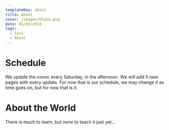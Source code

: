```yaml
---
templateKey: about
title: About
cover: /images/blank.png
date: 01/03/2018
tags:
  - test
  - About
---
```

# Schedule 
We update the comic every Saturday, in the afternoon. We will add 5 new pages with every update. For now that is our schedule, we may change it as time goes on, but for now that is it.

# About the World

There is much to learn, but none to teach it just yet...
